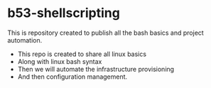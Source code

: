 # b53-shellscripting

This is repository created to publish all the bash basics and project automation.

* This repo is created to share all linux basics
* Along with linux bash syntax
* Then we will automate the infrastructure provisioning
* And then configuration management.